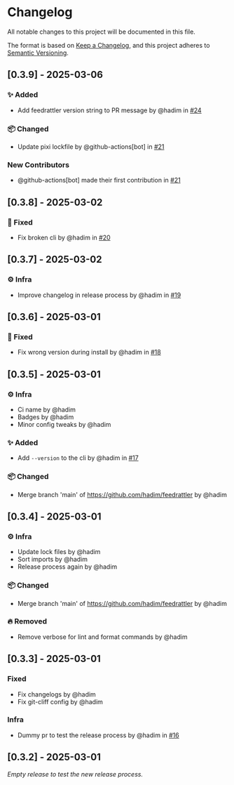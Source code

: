 <!-- markdownlint-disable MD024 -->
<!-- markdownlint-disable MD012 -->
<!-- markdownlint-disable MD034 -->

# Changelog

All notable changes to this project will be documented in this file.

The format is based on [Keep a Changelog](https://keepachangelog.com/en/1.0.0/),
and this project adheres to [Semantic Versioning](https://semver.org/spec/v2.0.0.html).

## [0.3.9] - 2025-03-06

### ✨ Added

- Add feedrattler version string to PR message by @hadim in [#24](https://github.com/hadim/feedrattler/pull/24)

### 📦 Changed

- Update pixi lockfile by @github-actions[bot] in [#21](https://github.com/hadim/feedrattler/pull/21)

### New Contributors

- @github-actions[bot] made their first contribution in [#21](https://github.com/hadim/feedrattler/pull/21)

## [0.3.8] - 2025-03-02

### 🐛 Fixed

- Fix broken cli by @hadim in [#20](https://github.com/hadim/feedrattler/pull/20)


## [0.3.7] - 2025-03-02

### ⚙️ Infra

- Improve changelog in release process by @hadim in [#19](https://github.com/hadim/feedrattler/pull/19)


## [0.3.6] - 2025-03-01

### 🐛 Fixed

- Fix wrong version during install by @hadim in [#18](https://github.com/hadim/feedrattler/pull/18)

## [0.3.5] - 2025-03-01

### ⚙️ Infra

- Ci name by @hadim
- Badges by @hadim
- Minor config tweaks by @hadim

### ✨ Added

- Add `--version` to the cli by @hadim in [#17](https://github.com/hadim/feedrattler/pull/17)

### 📦 Changed

- Merge branch 'main' of https://github.com/hadim/feedrattler by @hadim

## [0.3.4] - 2025-03-01

### ⚙️ Infra

- Update lock files by @hadim
- Sort imports by @hadim
- Release process again by @hadim

### 📦 Changed

- Merge branch 'main' of https://github.com/hadim/feedrattler by @hadim

### 🔥 Removed

- Remove verbose for lint and format commands by @hadim

## [0.3.3] - 2025-03-01

### Fixed

- Fix changelogs by @hadim
- Fix git-cliff config by @hadim

### Infra

- Dummy pr to test the release process by @hadim in [#16](https://github.com/hadim/feedrattler/pull/16)

## [0.3.2] - 2025-03-01

_Empty release to test the new release process._
